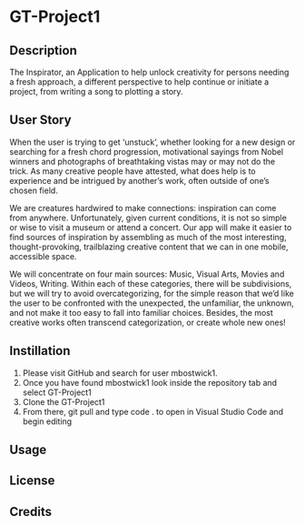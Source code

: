 # GT-Project1

## Description

The Inspirator, an Application to help unlock creativity for persons needing a fresh approach, a different perspective to help continue or initiate a project, from writing a song to plotting a story.

## User Story

When the user is trying to get ‘unstuck’, whether looking for a new design or searching for a fresh chord progression, motivational sayings from Nobel winners and photographs of breathtaking vistas may or may not do the trick. As many creative people have attested, what does help is to experience and be intrigued by another’s work, often outside of one’s chosen field.

We are creatures hardwired to make connections: inspiration can come from anywhere. Unfortunately, given current conditions, it is not so simple or wise to visit a museum or attend a concert. Our app will make it easier to find sources of inspiration by assembling as much of the most interesting, thought-provoking, trailblazing creative content that we can in one mobile, accessible space.

We will concentrate on four main sources: Music, Visual Arts, Movies and Videos, Writing. Within each of these categories, there will be subdivisions, but we will try to avoid overcategorizing, for the simple reason that we’d like the user to be confronted with the unexpected, the unfamiliar, the unknown, and not make it too easy to fall into familiar choices. Besides, the most creative works often transcend categorization, or create whole new ones!

## Instillation

1. Please visit GitHub and search for user mbostwick1.
2. Once you have found mbostwick1 look inside the repository tab and select GT-Project1
3. Clone the GT-Project1
4. From there, git pull and type code . to open in Visual Studio Code and begin editing

## Usage

## License

## Credits
